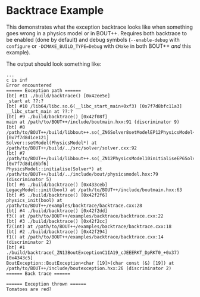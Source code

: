 Backtrace Example
=================

This demonstrates what the exception backtrace looks like when something goes
wrong in a physics model or in BOUT++. Requires both backtrace to be enabled
(done by default) and debug symbols (`--enable-debug` with `configure` or
`-DCMAKE_BUILD_TYPE=Debug` with `CMake` in both BOUT++ _and_ this example).

The output should look something like:

```
...
c is inf
Error encountered
====== Exception path ======
[bt] #11 ./build/backtrace() [0x42ee5e]
_start at ??:?
[bt] #10 /lib64/libc.so.6(__libc_start_main+0xf3) [0x7f7d8bfc11a3]
__libc_start_main at ??:?
[bt] #9 ./build/backtrace() [0x42f08f]
main at /path/to/BOUT++/include/boutmain.hxx:91 (discriminator 9)
[bt] #8 /path/to/BOUT++/build/libbout++.so(_ZN6Solver8setModelEP12PhysicsModel+0xb5) [0x7f7d8d1ce121]
Solver::setModel(PhysicsModel*) at /path/to/BOUT++/build/../src/solver/solver.cxx:92
[bt] #7 /path/to/BOUT++/build/libbout++.so(_ZN12PhysicsModel10initialiseEP6Solver+0xbe) [0x7f7d8d1d6bf6]
PhysicsModel::initialise(Solver*) at /path/to/BOUT++/build/../include/bout/physicsmodel.hxx:79 (discriminator 5)
[bt] #6 ./build/backtrace() [0x433ceb]
LegacyModel::init(bool) at /path/to/BOUT++/include/boutmain.hxx:63
[bt] #5 ./build/backtrace() [0x42f2f6]
physics_init(bool) at /path/to/BOUT++/examples/backtrace/backtrace.cxx:28
[bt] #4 ./build/backtrace() [0x42f2dd]
f3() at /path/to/BOUT++/examples/backtrace/backtrace.cxx:22
[bt] #3 ./build/backtrace() [0x42f2cc]
f2(int) at /path/to/BOUT++/examples/backtrace/backtrace.cxx:18
[bt] #2 ./build/backtrace() [0x42f294]
f1() at /path/to/BOUT++/examples/backtrace/backtrace.cxx:14 (discriminator 2)
[bt] #1 ./build/backtrace(_ZN13BoutExceptionC1IA19_cJEEERKT_DpRKT0_+0x37) [0x4343c5]
BoutException::BoutException<char [19]>(char const (&) [19]) at /path/to/BOUT++/include/boutexception.hxx:26 (discriminator 2)
====== Back trace ======

====== Exception thrown ======
Tomatoes are red?
```
